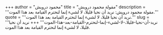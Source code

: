 +++
author = "محمود درويش"
title = "مقولة محمود درويش"
description = '''مقولة محمود درويش: نريد أن نحيا قليلا، لا لشيء إنما لنحترم القيامة بعد هذا الموت.'''
quote = '''نريد أن نحيا قليلا، لا لشيء إنما لنحترم القيامة بعد هذا الموت.'''
slug = '''نريد-أن-نحيا-قليلا،-لا-لشيء-إنما-لنحترم-القيامة-بعد-هذا-الموت'''
+++
نريد أن نحيا قليلا، لا لشيء إنما لنحترم القيامة بعد هذا الموت.
